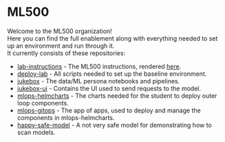 # ML500
Welcome to the ML500 organization!  
Here you can find the full enablement along with everything needed to set up an environment and run through it.  
It currently consists of these repositories:  
- [lab-instructions](https://github.com/rhoai-mlops/lab-instructions) - The ML500 instructions, rendered [here](https://rhoai-mlops.github.io/lab-instructions/).
- [deploy-lab](https://github.com/rhoai-mlops/deploy-lab) - All scripts needed to set up the baseline environment.
- [jukebox](https://github.com/rhoai-mlops/jukebox) - The data/ML persona notebooks and pipelines.
- [jukebox-ui](https://github.com/rhoai-mlops/jukebox-ui) - Contains the UI used to send requests to the model.
- [mlops-helmcharts](https://github.com/rhoai-mlops/mlops-helmcharts) - The charts needed for the student to deploy outer loop components.
- [mlops-gitops](https://github.com/rhoai-mlops/mlops-gitops) - The app of apps, used to deploy and manage the components in mlops-helmcharts.
- [happy-safe-model](https://github.com/rhoai-mlops/happy-safe-model) - A not very safe model for demonstrating how to scan models.
